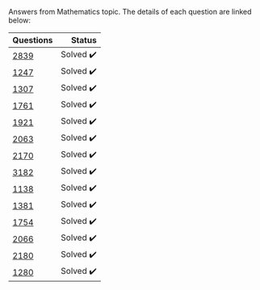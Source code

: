 Answers from Mathematics topic. The details of each question are linked below:

| Questions | Status                              |
|-----------|-----------------------------------------------------------------------------------------------:| 
| [2839](https://www.beecrowd.com.br/judge/en/problems/view/2839)      | Solved :heavy_check_mark:           |
| [1247](https://www.beecrowd.com.br/judge/en/problems/view/1247)      | Solved :heavy_check_mark:           |
| [1307](https://www.beecrowd.com.br/judge/en/problems/view/1307)      | Solved :heavy_check_mark:           |
| [1761](https://www.beecrowd.com.br/judge/en/problems/view/1761)      | Solved :heavy_check_mark:           |
| [1921](https://www.beecrowd.com.br/judge/en/problems/view/1921)      | Solved :heavy_check_mark:           |
| [2063](https://www.beecrowd.com.br/judge/en/problems/view/2063)      | Solved :heavy_check_mark:           |
| [2170](https://www.beecrowd.com.br/judge/en/problems/view/2170)      | Solved :heavy_check_mark:           |
| [3182](https://www.beecrowd.com.br/judge/en/problems/view/3182)      | Solved :heavy_check_mark:           |
| [1138](https://www.beecrowd.com.br/judge/en/problems/view/1138)      | Solved :heavy_check_mark:           |
| [1381](https://www.beecrowd.com.br/judge/en/problems/view/1381)      | Solved :heavy_check_mark:           |
| [1754](https://www.beecrowd.com.br/judge/en/problems/view/1754)      | Solved :heavy_check_mark:           |
| [2066](https://www.beecrowd.com.br/judge/en/problems/view/2066)      | Solved :heavy_check_mark:           |
| [2180](https://www.beecrowd.com.br/judge/en/problems/view/2180)      | Solved :heavy_check_mark:           |
| [1280](https://www.beecrowd.com.br/judge/en/problems/view/1280)      | Solved :heavy_check_mark:           |




